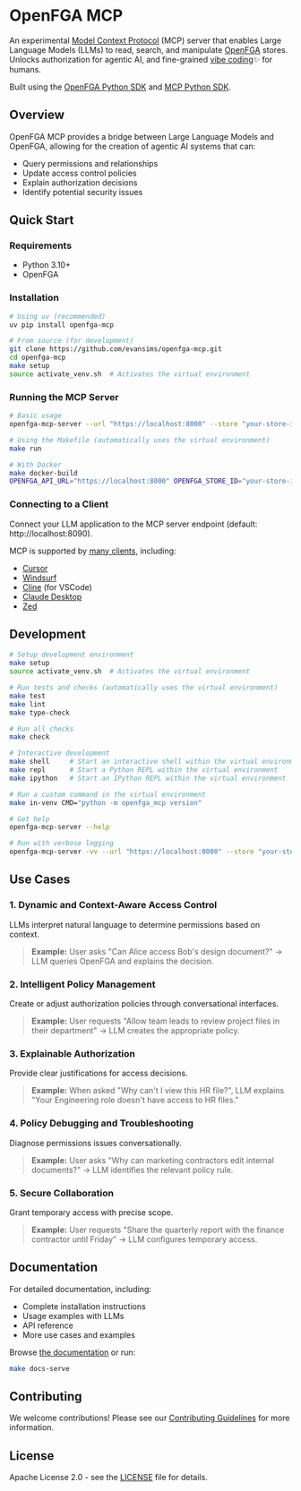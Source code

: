 # OpenFGA MCP

An experimental [Model Context Protocol](https://modelcontextprotocol.io/) (MCP) server that enables Large Language Models (LLMs) to read, search, and manipulate [OpenFGA](https://openfga.dev) stores. Unlocks authorization for agentic AI, and fine-grained [vibe coding](https://en.wikipedia.org/wiki/Vibe_coding)✨ for humans.

Built using the [OpenFGA Python SDK](https://github.com/openfga/python-sdk) and [MCP Python SDK](https://github.com/modelcontextprotocol/python-sdk).

## Overview

OpenFGA MCP provides a bridge between Large Language Models and OpenFGA, allowing for the creation of agentic AI systems that can:

- Query permissions and relationships
- Update access control policies
- Explain authorization decisions
- Identify potential security issues

## Quick Start

### Requirements

- Python 3.10+
- OpenFGA

### Installation

```bash
# Using uv (recommended)
uv pip install openfga-mcp

# From source (for development)
git clone https://github.com/evansims/openfga-mcp.git
cd openfga-mcp
make setup
source activate_venv.sh  # Activates the virtual environment
```

### Running the MCP Server

```bash
# Basic usage
openfga-mcp-server --url "https://localhost:8000" --store "your-store-id"

# Using the Makefile (automatically uses the virtual environment)
make run

# With Docker
make docker-build
OPENFGA_API_URL="https://localhost:8000" OPENFGA_STORE_ID="your-store-id" make docker-run
```

### Connecting to a Client

Connect your LLM application to the MCP server endpoint (default: http://localhost:8090).

MCP is supported by [many clients](https://modelcontextprotocol.io/clients), including:

- [Cursor](https://www.cursor.com/cursor)
- [Windsurf](https://windsurf.dev/)
- [Cline](https://cline.bot/) (for VSCode)
- [Claude Desktop](https://docs.anthropic.com/en/docs/claude-desktop/mcp)
- [Zed](https://zed.dev/)

## Development

```bash
# Setup development environment
make setup
source activate_venv.sh  # Activates the virtual environment

# Run tests and checks (automatically uses the virtual environment)
make test
make lint
make type-check

# Run all checks
make check

# Interactive development
make shell     # Start an interactive shell within the virtual environment
make repl      # Start a Python REPL within the virtual environment
make ipython   # Start an IPython REPL within the virtual environment

# Run a custom command in the virtual environment
make in-venv CMD="python -m openfga_mcp version"
```

```bash
# Get help
openfga-mcp-server --help

# Run with verbose logging
openfga-mcp-server -vv --url "https://localhost:8000" --store "your-store-id"
```

## Use Cases

### 1. Dynamic and Context-Aware Access Control

LLMs interpret natural language to determine permissions based on context.

> **Example:** User asks "Can Alice access Bob's design document?" → LLM queries OpenFGA and explains the decision.

### 2. Intelligent Policy Management

Create or adjust authorization policies through conversational interfaces.

> **Example:** User requests "Allow team leads to review project files in their department" → LLM creates the appropriate policy.

### 3. Explainable Authorization

Provide clear justifications for access decisions.

> **Example:** When asked "Why can't I view this HR file?", LLM explains "Your Engineering role doesn't have access to HR files."

### 4. Policy Debugging and Troubleshooting

Diagnose permissions issues conversationally.

> **Example:** User asks "Why can marketing contractors edit internal documents?" → LLM identifies the relevant policy rule.

### 5. Secure Collaboration

Grant temporary access with precise scope.

> **Example:** User requests "Share the quarterly report with the finance contractor until Friday" → LLM configures temporary access.

## Documentation

For detailed documentation, including:

- Complete installation instructions
- Usage examples with LLMs
- API reference
- More use cases and examples

Browse [the documentation](./docs) or run:

```bash
make docs-serve
```

## Contributing

We welcome contributions! Please see our [Contributing Guidelines](CONTRIBUTING.md) for more information.

## License

Apache License 2.0 - see the [LICENSE](LICENSE) file for details.
